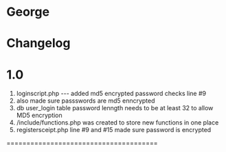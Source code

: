 # George
Changelog
==================================================

1.0 
=====================================

1. loginscript.php --- added md5 encrypted password checks line #9
2. also made sure passswords are md5 enncrypted
3. db user_login table password lenngth needs to be at least 32 to allow MD5 encryption
4. /include/functions.php was created to store new functions in one place
5. registersceipt.php line #9 and #15 made sure password is encrypted

======================================
